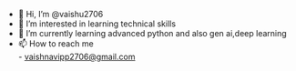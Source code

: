 - 👋 Hi, I’m @vaishu2706
- 👀 I’m interested in learning technical skills
- 🌱 I’m currently learning advanced python
  and also gen ai,deep learning
- 📫 How to reach me<br>- vaishnavipp2706@gmail.com

<!---
vaishu2706/vaishu2706 is a ✨ special ✨ repository because its `README.md` (this file) appears on your GitHub profile.
You can click the Preview link to take a look at your changes.
--->
